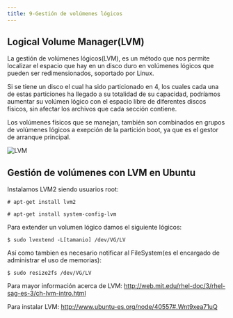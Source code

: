 ```yaml
---
title: 9-Gestión de volúmenes lógicos
---
```

## Logical Volume Manager(LVM)

La gestión de volúmenes lógicos(LVM), es un método que nos permite localizar el espacio que hay en un disco duro en volúmenes lógicos que pueden ser redimensionados, soportado por Linux. 

Si se tiene un disco el cual ha sido particionado en 4, los cuales cada una de estas particiones ha llegado a su totalidad de su capacidad, podríamos aumentar su volúmen lógico  con el espacio libre de diferentes discos físicos, sin afectar los archivos que cada sección contiene. 

Los volúmenes físicos que se manejan, también son combinados en grupos de volúmenes lógicos a exepción de la partición boot, ya que es el gestor de arranque principal. 

![LVM](https://s3.amazonaws.com/bigdatamx/images-guides-vol_logico-01-particiones.png)


## Gestión de volúmenes con LVM en Ubuntu
Instalamos LVM2 siendo usuarios root: 
```
# apt-get install lvm2

# apt-get install system-config-lvm
```

Para extender un volumen lógico damos el siguiente lógicos: 
```
$ sudo lvextend -L[tamanio] /dev/VG/LV
```

Así como tambien es necesario notificar al FileSystem(es el encargado de administrar el uso de memorias):
``` 
$ sudo resize2fs /dev/VG/LV
```

Para mayor información acerca de LVM: <a href='http://web.mit.edu/rhel-doc/3/rhel-sag-es-3/ch-lvm-intro.html' target='_blank' rel='nofollow'>http://web.mit.edu/rhel-doc/3/rhel-sag-es-3/ch-lvm-intro.html</a>

Para instalar LVM: <a href='http://www.ubuntu-es.org/node/40557#.Wnt9xea71uQ' target='_blank' rel='nofollow'> http://www.ubuntu-es.org/node/40557#.Wnt9xea71uQ</a>


